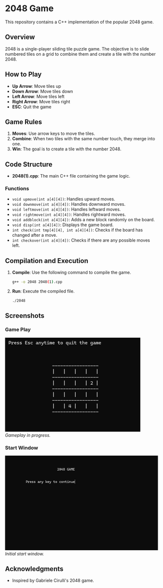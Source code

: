 # 2048 Game

This repository contains a C++ implementation of the popular 2048 game.

## Overview

2048 is a single-player sliding tile puzzle game. The objective is to slide numbered tiles on a grid to combine them and create a tile with the number 2048.

## How to Play

- **Up Arrow**: Move tiles up
- **Down Arrow**: Move tiles down
- **Left Arrow**: Move tiles left
- **Right Arrow**: Move tiles right
- **ESC**: Quit the game

## Game Rules

1. **Moves**: Use arrow keys to move the tiles.
2. **Combine**: When two tiles with the same number touch, they merge into one.
3. **Win**: The goal is to create a tile with the number 2048.

## Code Structure

- **2048(1).cpp**: The main C++ file containing the game logic.

### Functions

- `void upmove(int a[4][4])`: Handles upward moves.
- `void downmove(int a[4][4])`: Handles downward moves.
- `void leftmove(int a[4][4])`: Handles leftward moves.
- `void rightmove(int a[4][4])`: Handles rightward moves.
- `void addblock(int a[4][4])`: Adds a new block randomly on the board.
- `void disp(int a[4][4])`: Displays the game board.
- `int check(int tmp[4][4], int a[4][4])`: Checks if the board has changed after a move.
- `int checkover(int a[4][4])`: Checks if there are any possible moves left.

## Compilation and Execution

1. **Compile**: Use the following command to compile the game.
    ```bash
    g++ -o 2048 2048(1).cpp
    ```
2. **Run**: Execute the compiled file.
    ```bash
    ./2048
    ```

## Screenshots
### Game Play

![Game Play](GamePlay.jpg)
*Gameplay in progress.*

### Start Window

![Start Window](StartWindow.jpg)
*Initial start window.*

## Acknowledgments

- Inspired by Gabriele Cirulli's 2048 game.

